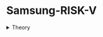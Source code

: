 # Samsung-RISK-V
<details>
<summary> Theory </summary>
<br>
  openlane
  ![image](https://github.com/user-attachments/assets/07a8e796-e473-4e88-96bc-b8de64bf4d60)
![image](https://github.com/user-attachments/assets/52d40105-78f2-4027-8079-35697150f996)

